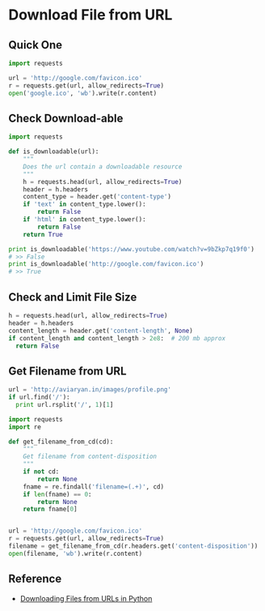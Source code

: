 # Download File from URL

## Quick One
```python
import requests

url = 'http://google.com/favicon.ico'
r = requests.get(url, allow_redirects=True)
open('google.ico', 'wb').write(r.content)
```
## Check Download-able
```python
import requests

def is_downloadable(url):
    """
    Does the url contain a downloadable resource
    """
    h = requests.head(url, allow_redirects=True)
    header = h.headers
    content_type = header.get('content-type')
    if 'text' in content_type.lower():
        return False
    if 'html' in content_type.lower():
        return False
    return True

print is_downloadable('https://www.youtube.com/watch?v=9bZkp7q19f0')
# >> False
print is_downloadable('http://google.com/favicon.ico')
# >> True
```

## Check and Limit File Size 
```python
h = requests.head(url, allow_redirects=True)
header = h.headers
content_length = header.get('content-length', None)
if content_length and content_length > 2e8:  # 200 mb approx
  return False
```

## Get Filename from URL 
```python
url = 'http://aviaryan.in/images/profile.png'
if url.find('/'):
  print url.rsplit('/', 1)[1]

```
```python
import requests
import re

def get_filename_from_cd(cd):
    """
    Get filename from content-disposition
    """
    if not cd:
        return None
    fname = re.findall('filename=(.+)', cd)
    if len(fname) == 0:
        return None
    return fname[0]


url = 'http://google.com/favicon.ico'
r = requests.get(url, allow_redirects=True)
filename = get_filename_from_cd(r.headers.get('content-disposition'))
open(filename, 'wb').write(r.content)
```

## Reference
- [Downloading Files from URLs in Python](https://www.codementor.io/aviaryan/downloading-files-from-urls-in-python-77q3bs0un)
